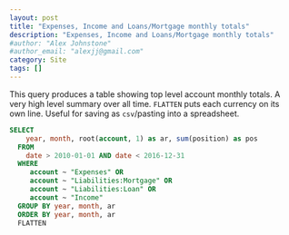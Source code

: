 ```yaml
---
layout: post
title: "Expenses, Income and Loans/Mortgage monthly totals"
description: "Expenses, Income and Loans/Mortgage monthly totals"
#author: "Alex Johnstone"
#author_email: "alexjj@gmail.com"
category: Site
tags: []
---
```


This query produces a table showing top level account monthly totals. A very
high level summary over all time. `FLATTEN` puts each currency on its own line.
Useful for saving as `csv`/pasting into a spreadsheet.

~~~sql
SELECT
    year, month, root(account, 1) as ar, sum(position) as pos
  FROM
    date > 2010-01-01 AND date < 2016-12-31
  WHERE
     account ~ "Expenses" OR
     account ~ "Liabilities:Mortgage" OR
     account ~ "Liabilities:Loan" OR
     account ~ "Income"
  GROUP BY year, month, ar
  ORDER BY year, month, ar
  FLATTEN
~~~
